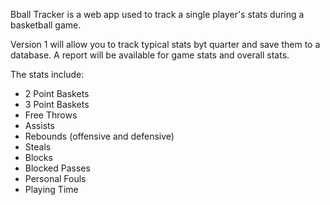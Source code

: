 Bball Tracker is a web app used to track a single player's stats during a basketball game. 

Version 1 will allow you to track typical stats byt quarter and save them to a database. A report will be available for game stats and overall stats.

The stats include:
- 2 Point Baskets
- 3 Point Baskets
- Free Throws
- Assists
- Rebounds (offensive and defensive)
- Steals
- Blocks
- Blocked Passes
- Personal Fouls
- Playing Time

